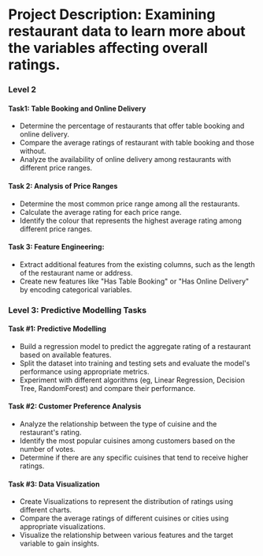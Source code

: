 # Project Description: Examining restaurant data to learn more about the variables affecting overall ratings.


### Level 2

#### Task1: Table Booking and Online Delivery
- Determine the percentage of restaurants that offer table booking and online delivery.
- Compare the average ratings of restaurant with table booking and those without.
- Analyze the availability of online delivery among restaurants with different price ranges.

#### Task 2: Analysis of Price Ranges
- Determine the most common price range among all the restaurants.
- Calculate the average rating for each price range.
- Identify the colour that represents the highest average rating among different price ranges.

#### Task 3: Feature Engineering: 
- Extract additional features from the existing columns, such as the length of the restaurant name or address.
- Create new features like "Has Table Booking" or "Has Online Delivery" by encoding categorical variables.

### Level 3: Predictive Modelling Tasks

#### Task #1: Predictive Modelling
- Build a regression model to predict the aggregate rating of a restaurant based on available features.
- Split the dataset into training and testing sets and evaluate the model's performance using appropriate metrics.
- Experiment with different algorithms (eg, Linear Regression, Decision Tree, RandomForest) and compare their performance.


#### Task #2: Customer Preference Analysis
- Analyze the relationship between the type of cuisine and the restaurant's rating.
- Identify the most popular cuisines among customers based on the number of votes.
- Determine if there are any specific cuisines that tend to receive higher ratings.

#### Task #3: Data Visualization
- Create Visualizations to represent the distribution of ratings using different charts.
- Compare the average ratings of different cuisines or cities using appropriate visualizations.
- Visualize the relationship between various features and the target variable to gain insights.
